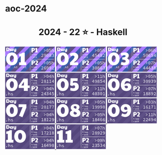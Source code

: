# aoc-2024
<!-- AOC TILES BEGIN -->
<h1 align="center">
  2024 - 22 ⭐ - Haskell
</h1>
<a href="day1/day1.hs">
  <img src=".aoc_tiles/tiles/2024/01.png" width="161px">
</a>
<a href="day2/day2.hs">
  <img src=".aoc_tiles/tiles/2024/02.png" width="161px">
</a>
<a href="day3/day3.hs">
  <img src=".aoc_tiles/tiles/2024/03.png" width="161px">
</a>
<a href="day4/day4.hs">
  <img src=".aoc_tiles/tiles/2024/04.png" width="161px">
</a>
<a href="day5/day5.hs">
  <img src=".aoc_tiles/tiles/2024/05.png" width="161px">
</a>
<a href="day6/day6.hs">
  <img src=".aoc_tiles/tiles/2024/06.png" width="161px">
</a>
<a href="day7/day7.hs">
  <img src=".aoc_tiles/tiles/2024/07.png" width="161px">
</a>
<a href="day8/day8.hs">
  <img src=".aoc_tiles/tiles/2024/08.png" width="161px">
</a>
<a href="day9/day9.hs">
  <img src=".aoc_tiles/tiles/2024/09.png" width="161px">
</a>
<a href="day10/day10.hs">
  <img src=".aoc_tiles/tiles/2024/10.png" width="161px">
</a>
<a href="day11/day11.hs">
  <img src=".aoc_tiles/tiles/2024/11.png" width="161px">
</a>
<!-- AOC TILES END -->
